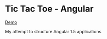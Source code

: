 # Tic Tac Toe - Angular

[Demo](http://ttt.surge.sh)

My attempt to structure Angular 1.5 applications.